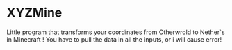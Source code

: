 # XYZMine
Little program that transforms your coordinates from Otherwrold to Nether`s in Minecraft
! You have to pull the data in all the inputs, or i will cause error!
